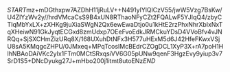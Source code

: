 $START$mz+mDGthxpw7AZDhH11jRuLV++N491ylYlQlCzV55/jwW5Vzg7BsKw/U4ZlYzWv2y//hrdVMcaCsS9B4xUN8RThaoNFyCZt2FQALwF5YJlqQ4/zbyCTIqMbYxLX+zXHKg9juXiaSWgN2Qx6ewEwaDtjo0u1kHtE2rzPhxNhrXbIxNxTqXHeiwN91GkJyqtECGxd8zmUdxp7OEeFvoEdkJRMCkuYDsD4VVoBfv4vJNRQq+SjSXCHmZizURq8X/168UXuhDtNFx3H577uHExM5d6J42HfeFKwxVSjU8sA5KMqgcZHPU/0JMxeq+MPqTcosIMcBEdrCZOgDCL1XyP3X+rA7poH1HlhNBAoDAiVKc2yIx1FTm0MCtSRxqsiVV6G05pUNw9qenF3HgzEvy9yiup3v7SrD1S5+DNcDyukg27J+mHbo200j1itmt8utoENz$END$